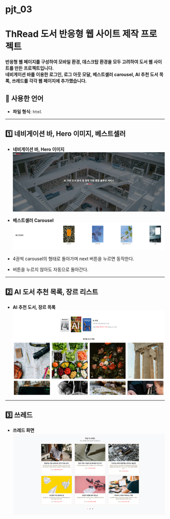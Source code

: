 # pjt_03

# ThRead 도서 반응형 웹 사이트 제작 프로젝트

**반응형 웹 페이지를 구성하여 모바일 환경, 데스크탑 환경을 모두 고려하여 도서 웹 사이트를 만든 프로젝트입니다.  
네비게이션 바를 이용한 로그인, 로그 아웃 모달, 베스트셀러 carousel, AI 추천 도서 목록, 쓰레드를 각각 웹 페이지에 추가했습니다.**

## 📂 사용한 언어
  
- **파일 형식**: `html`  

---

## 1️⃣ 네비게이션 바, Hero 이미지, 베스트셀러

- **네비게이션 바, Hero 이미지**
![Navbar, Hero 이미지](./images/nav_hero.png)


- **베스트셀러 Carousel**
![Carousel 이미지](./images/best.png)
- 4권씩 carousel의 형태로 돌아가며 next 버튼을 누르면 동작한다.
- 버튼을 누르지 않아도 자동으로 돌아간다.
---

## 2️⃣ AI 도서 추천 목록, 장르 리스트

- **AI 추천 도서, 장르 목록**
![AI 추천 도서, 장르 이미지](./images/ai_genre.png)


---

## 3️⃣ 쓰레드

- **쓰레드 화면**
![쓰레드 이미지](./images/thread.png)
